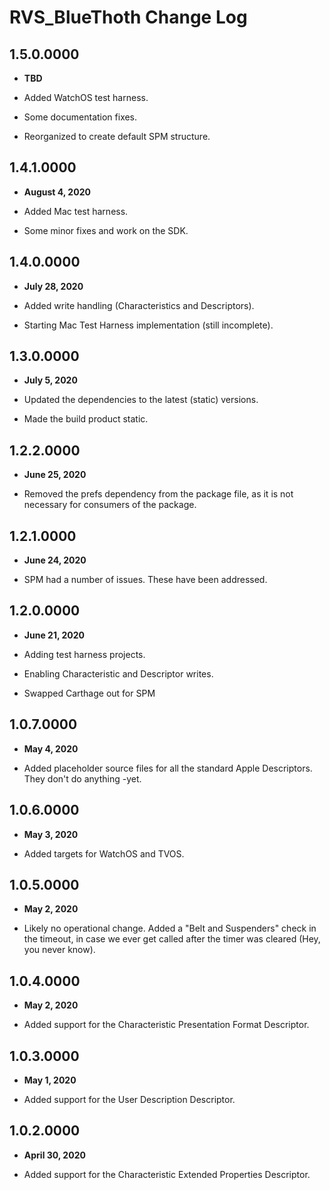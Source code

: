 # RVS_BlueThoth Change Log

## 1.5.0.0000

- **TBD**

- Added WatchOS test harness.
- Some documentation fixes.
- Reorganized to create default SPM structure.

## 1.4.1.0000

- **August 4, 2020**

- Added Mac test harness.
- Some minor fixes and work on the SDK.

## 1.4.0.0000

- **July 28, 2020**

- Added write handling (Characteristics and Descriptors).
- Starting Mac Test Harness implementation (still incomplete).

## 1.3.0.0000

- **July 5, 2020**

- Updated the dependencies to the latest (static) versions.
- Made the build product static.

## 1.2.2.0000

- **June 25, 2020**

- Removed the prefs dependency from the package file, as it is not necessary for consumers of the package.

## 1.2.1.0000

- **June 24, 2020**

- SPM had a number of issues. These have been addressed.

## 1.2.0.0000

- **June 21, 2020**

- Adding test harness projects.
- Enabling Characteristic and Descriptor writes.
- Swapped Carthage out for SPM

## 1.0.7.0000

- **May 4, 2020**

- Added placeholder source files for all the standard Apple Descriptors. They don't do anything -yet.

## 1.0.6.0000

- **May 3, 2020**

- Added targets for WatchOS and TVOS.

## 1.0.5.0000

- **May 2, 2020**

- Likely no operational change. Added a "Belt and Suspenders" check in the timeout, in case we ever get called after the timer was cleared (Hey, you never know).

## 1.0.4.0000

- **May 2, 2020**

- Added support for the Characteristic Presentation Format Descriptor.

## 1.0.3.0000

- **May 1, 2020**

- Added support for the User Description Descriptor.

## 1.0.2.0000

- **April 30, 2020**

- Added support for the Characteristic Extended Properties Descriptor.
